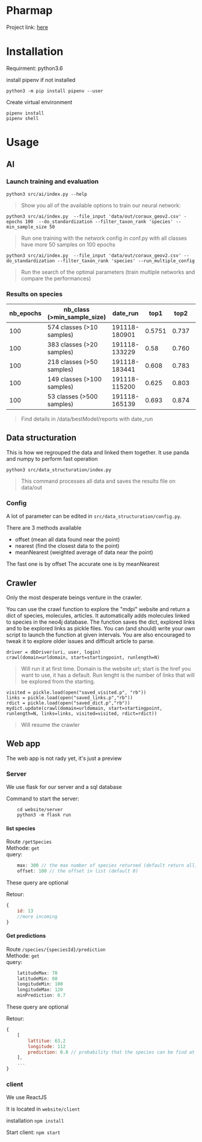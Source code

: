 # Pharmap
Project link: [here](https://projets.aiforabetterworld.bemyapp.com/#/projects/5bba650454a8770004b25ccc)

# Installation

Requirment: python3.6

install pipenv if not installed
```
python3 -m pip install pipenv --user
```
Create virtual environment
```
pipenv install
pipenv shell
```

# Usage 
## AI
### Launch training and evaluation


```shell
python3 src/ai/index.py --help
```
> Show you all of the available options to train our neural network:



```shell
python3 src/ai/index.py  --file_input 'data/out/coraux_geov2.csv' -epochs 100  --do_standardization --filter_taxon_rank 'species' --min_sample_size 50
```
> Run one training  with the network config in conf.py with all classes have more 50 samples on 100 epochs


```shell
python3 src/ai/index.py  --file_input 'data/out/coraux_geov2.csv' --do_standardization --filter_taxon_rank 'species' --run_multiple_config
```
> Run the search of the optimal parameters (train multiple networks and compare the performances)


### Results on species

| nb_epochs | nb_class (>min_sample_size) | date_run      | top1   | top2  | top3  | top4  | top5        |
| --------- | --------------------------- | ------------- | ------ | ----- | ----- | ----- | ----------- |
| 100       | 574 classes (>10 samples)   | 191118-180901 | 0.5751 | 0.737 | 0.811 | 0.841 | **0.875**   |
| 100       | 383 classes (>20 samples)   | 191118-133229 | 0.58   | 0.760 | 0.826 | 0.864 | **0.889**   |
| 100       | 218 classes (>50 samples)       | 191118-183441 | 0.608  | 0.783 | 0.851 | 0.891 | **0.914**   |
| 100       | 149 classes (>100 samples)  | 191118-115200 | 0.625  | 0.803 | 0.870 | 0.908 | **0.931**   |
| 100       | 53 classes (>500 samples)   | 191118-165139 | 0.693  | 0.874 | 0.935 | 0.962 | ***0.977*** |
> Find details in /data/bestModel/reports with date_run

## Data structuration
This is how we regrouped the data and linked them together. It use panda and numpy to perform fast operation
```
python3 src/data_structuration/index.py
```

> This command processes all data and saves the results file on data/out

### Config

A lot of parameter can be edited in `src/data_structuration/config.py`.

There are 3 methods available
 - offset (mean all data found near the point)
 - nearest (find the closest data to the point)
 - meanNearest (weighted average of data near the point)

The fast one is by offset
The accurate one is by meanNearest

## Crawler
Only the most desperate beings venture in the crawler.

You can use the crawl function to explore the "mdpi" website and return a dict of species, molecules, articles.
It automatically adds molecules linked to species in the neo4j database.
The function saves  the dict, explored links and to be explored links as pickle files.
You can (and should) write your own script to launch the function at given intervals.
You are also encouraged to tweak it to explore older issues and difficult article to parse.

```
driver = dbDriver(uri, user, login)
crawl(domain=urldomain, start=startingpoint, runlength=N)
```

> Will run it at first time. Domain is the website url; start is the href you want to use, it has a default.
Run lenght is the number of links that will be explored from the starting.

```
visited = pickle.load(open("saved_visited.p", "rb"))
links = pickle.load(open("saved_links.p","rb"))
rdict = pickle.load(open("saved_dict.p","rb"))
mydict.update(crawl(domain=urldomain, start=startingpoint, runlength=N, links=links, visited=visited, rdict=rdict))
```

> Will resume the crawler

## Web app

The web app is not rady yet, it's just a preview

###  Server

We use flask for our server and a sql database

Command to start the server:
```
	cd website/server
	python3 -m flask run
```
#### list species
Route `/getSpecies`  
Methode: `get`  
query:
```js
	max: 300 // the max number of species returned (default return all)
	offset: 100 // the offset in list (default 0)
```
These query are optional

Retour:
```js
{
    id: 13
	//more incoming
}
```
#### Get predictions

Route `/species/{speciesId}/prediction`  
Methode: `get`  
query:
```js
    latitudeMax: 70
    latitudeMin: 60
    longitudeMin: 100
    longitudeMax: 120
    minPrediction: 0.7
```
These query are optional

Retour:
```js
{
	[
		lattitue: 63,2
		longitude: 112
		prediction: 0.8 // probability that the species can be find at this localisation
	],
	...
}
```
### client
We use ReactJS

It is located in `website/client`

installation `npm install`

Start client: `npm start`

